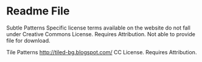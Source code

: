 # Readme File

Subtle Patterns
Specific license terms available on the website do not fall under Creative Commons License. Requires Attribution. Not able to provide file for download.

Tile Patterns
http://tiled-bg.blogspot.com/
CC License. Requires Attribution.
